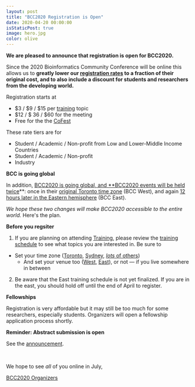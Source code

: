 ```yaml
---
layout: post
title: "BCC2020 Registration is Open"
date: 2020-04-20 00:00:00
isStaticPost: true
image: hero.jpg
color: olive
---
```


**We are pleased to announce that registration is open for BCC2020.**  

Since the 2020 Bioinformatics Community Conference will be online this allows us to **greatly lower our [registration rates](../Registration/) to a fraction of their original cost, and to also include a discount for students and researchers from the developing world.**

Registration starts at

* $3 / $9 / $15 per [training](/training/) topic
* $12 / $ 36 / $60 for the meeting
* Free for the the [CoFest](/cofest/)

These rate tiers are for

* Student / Academic / Non-profit from Low and Lower-Middle Income Countries
* Student / Academic / Non-profit
* Industry

**BCC is going global**

In addition, [BCC2020 is going global, and **BCC2020 events will be held twice](going-blobal)**: once in their [original Toronto time zone](https://bcc2020.sched.com/venue/West) (BCC West), and again [12 hours later in the Eastern hemisphere](https://bcc2020.sched.com/venue/East) (BCC East).

*We hope these two changes will make BCC2020 accessible to the entire world.*  Here's the plan.

**Before you regsiter**

1. If you are planning on attending [Training](/training/), please review the [training schedule](https://bcc2020.sched.com/) to see what topics you are interested in.  Be sure to 
  * Set your time zone ([Toronto](https://bcc2020.sched.com/?timezone=America/Toronto), [Sydney](https://bcc2020.sched.com/?timezone=Australia/Sydney), [*lots* of others](https://bcc2020.sched.com/))
    * And set your venue too ([West](https://bcc2020.sched.com/venue/West), [East](https://bcc2020.sched.com/venue/East)), or not &mdash; if you live somewhere in between
2. Be aware that the East training schedule is not yet finalized.  If you are in the east, you should hold off until the end of April to register.


**Fellowships**

Registration is very affordable but it may still be too much for some researchers, especially students.  Organizers will open a fellowship application process shortly.

**Reminder: Abstract submission is open**

See the [announcement](abstracts/).

<br />

We hope to see *all* of you online in July,

[BCC2020 Organizers](https://bcc2020.github.io/about/#team)
